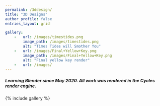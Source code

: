 ```yaml
---
permalink: /3ddesign/
title: "3D Designs"
author_profile: false
entries_layout: grid

gallery:
    -   url: /images/timestides.png
        image_path: /images/timestides.png
        alt: "Times Tides will Smother You"
    -   url: /images/Final+Yellow+Key.png
        image_path: /images/Final+Yellow+Key.png
        alt: "Final yellow key render"
    -   url: /images/
---
```


##### Learning Blender since May 2020. All work was rendered in the Cycles render engine.

{% include gallery %}

<!-- <figure>
   <a href="/images/timestides.png">
   <img src="/images/timestides.png"
      alt="Times Tide will Smother You" />
   </a>
</figure>

<figure>
   <a href="/images/Final+Yellow+Key.png">
   <img src="/images/Final+Yellow+Key.png"
      alt="Final Yellow Key Render" />
   </a>
</figure> -->